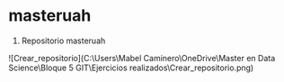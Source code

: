 # masteruah

1.	Repositorio masteruah 


![Crear_repositorio](C:\Users\Mabel Caminero\OneDrive\Master en Data Science\Bloque 5 GIT\Ejercicios realizados\Crear_repositorio.png)







